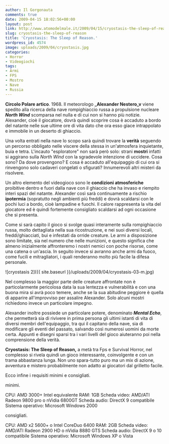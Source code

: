 ```yaml
---
author: Il Gorgonauta
comments: true
date: 2009-04-15 18:02:56+00:00
layout: post
link: http://www.atomodelmale.it/2009/04/15/cryostasis-the-sleep-of-reason/
slug: cryostasis-the-sleep-of-reason
title: 'Cryostasis: The Sleep of Reason.'
wordpress_id: 4574
image: uploads/2009/04/cryostasis.jpg
categories:
- Horror
- Videogiochi
tags:
- Armi
- FPS
- Mostro
- Nave
- Russia
---
```


**Circolo Polare artico**. 1968. Il meteorologo **_Alexander Nestero_v** viene spedito alla ricerca della nave rompighiaccio russa a propulsione nucleare **_North Wind_** scomparsa nel nulla e di cui non si hanno più notizie. Alexander, cioè il giocatore, dovrà quindi scoprire cosa è accaduto a bordo del natante nelle sue ultime ore di vita dato che ora esso giace intrappolato e immobile in un deserto di ghiaccio.

Una volta entrati nella nave lo scopo sarà quindi trovare la **verità** seguendo un percorso obbligato nelle viscere della stessa in un'atmosfera inquietante, buia e tetra. L'incauto "esploratore" non sarà però solo: strani **mostri** infatti si aggirano sulla _North Wind_ con la sgradevole intenzione di uccidere. Cosa sono? Da dove provengono? E cosa è accaduto all'equipaggio di cui ora si rinvengono solo cadaveri congelati o sfigurati? Innumerevoli altri misteri da risolvere.

Un altro elemento del videogioco sono le **condizioni atmosferiche** proibitive dentro e fuori dalla nave con il ghiaccio che ha invaso e riempito interi spazi del natante. Alexander così sarà continuamente a rischio **ipotermia** (sopratutto negli ambienti più freddi) e dovrà scaldarsi con le pochi luci a bordo, cioè lampadine e fuochi. Il calore rappresenta la vita del giocatore ed è quindi fortemente consigliato scaldarsi ad ogni occasione che si presenta.

Come si sarà capito il gioco si svolge quasi interamente sulla rompighiaccio russa, molto dettagliata nella sua ricostruzione, e nei suoi diversi locali, freddi/ghiacciati, bui e infestati da orride creature. Le armi a disposizione sono limitate, sia nel numero che nelle munizioni, e questo significa che almeno inizialmente affronteremo i nostri nemici con poche risorse, come una catena o un'ascia. In seguito invece si avranno anche armi da fuoco, come fucili e mitragliatori, i quali renderanno molto più facile la difesa personale.

![cryostasis 2]({{ site.baseurl }}/uploads/2009/04/cryostasis-03-m.jpg)

Nel complesso la maggior parte delle creature affrontate non è particolarmente pericolosa data la sua lentezza e vulnerabilità e con una buona mira si avrà poco temere, anche se la sua abitudine peggiore è quella di apparire all'improvviso per assalire Alexander. Solo alcuni mostri richiedono invece un particolare impegno.

Alexander inoltre possiede un particolare potere, denominato **_Mental Echo_**, che permetterà sia di rivivere in prima persona gli ultimi istanti di vita di diversi membri dell'equipaggio, tra qui il capitano della nave, sia di modificare gli eventi del passato, salvando così numerosi uomini da morte certa. Appunti e disegni sparsi tra i vari livelli del gioco aiuteranno poi nella comprensione della verità.

**Cryostasis: The Sleep of Reason,** a metà tra Fps e Survival Horror, nel complesso si rivela quindi un gioco interessante, coinvolgente e con un trama abbastanza lunga. Non uno spara-tutto puro ma un mix di azione, avventura e mistero probabilmente non adatto ai giocatori dal grilletto facile.

Ecco infine i requisiti minimi e consigliati.

minimi.

CPU: AMD 3000+  Intel equivalente
RAM: 1GB
Scheda video: AMD/ATI Radeon 9800 pro o nVidia 6800GT
Scheda audio: DirectX 9 compatibile
Sistema operativo: Microsoft Windows 2000

consigliati.

CPU: AMD x2 5600+ o Intel CoreDuo 6400
RAM: 2GB
Scheda video: AMD/ATI Radeon 2900 HD o nVidia 8880 GTS
Scheda audio: DirectX 9 o 10 compatibile
Sistema operativo: Microsoft Windows XP o Vista

